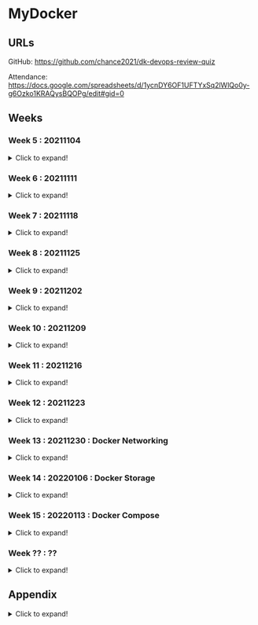 # MyDocker

## URLs

GitHub: https://github.com/chance2021/dk-devops-review-quiz

Attendance: https://docs.google.com/spreadsheets/d/1ycnDY6OF1UFTYxSq2lWlQo0y-g6Ozko1KRAQysBQOPg/edit#gid=0

## Weeks

### Week 5 : 20211104

<details>
  <summary>Click to expand!</summary>

Form

https://docs.google.com/forms/d/e/1FAIpQLSe7askqcK5IQcE8ejKbBlCL7LkDAY_4N3QVm1uJJTfea1J-SQ/viewform?usp=sf_link

```shell
#!/bin/bash

docker pull nginx:1.20
docker pull redis:alpine3.14
docker pull hello-world
docker pull ubuntu
docker run -d --name indoc -p 8080:80 -p 8081:80 nginx:1.20 &
docker run -d --name dk -p 8082:6379 redis:alpine3.14  &
clear
echo "Please wait 10s for the environment setup..."
sleep 10s
echo ""
echo ""
echo "The test environment is ready! Please go to the quiz to start your test! Good luck!"
echo "Note: The quiz link should be sent to your email. Please contact Chance if you don't receive it. Thanks"
```

</details>

### Week 6 : 20211111

<details>
  <summary>Click to expand!</summary>

https://docs.google.com/forms/d/e/1FAIpQLSfwYtUy4sRGcKCLtSniodfM3Epka4leQu3LDv9K1Fg-OFLjQw/viewscore?viewscore=AE0zAgDjCpW4PNJUMEn6ShcOq5DK3d_gXGKiks5hPbCToXVuCWLZ4ExXYvY4DahB5eMyhOw

```shell
$ pwd
/root/dk-devops-review-quiz/week6-20211111
$ cat setup.sh
#!/bin/bash

docker pull nginx
docker pull redis
docker pull hello-world
docker pull ubuntu
docker run -d --name dk -p 8888:80 -v /usr/local/share:/tmp nginx &
docker run -d --name indoc -p 9999:6379 -p 7777:6378 redis &
clear
echo "Please wait 10s for the environment setup..."
sleep 10s
echo ""
echo ""
echo "The test environment is ready! Please go to the quiz to start your test! Good luck!"
echo "Note: The quiz link should be sent to your email. Please contact Chance if you don't receive it. Thanks"
```

![01.png](week6-20211111/01.png)

![02.png](week6-20211111/02.png)

![03.png](week6-20211111/03.png)

![04.png](week6-20211111/04.png)

</details>

### Week 7 : 20211118

<details>
  <summary>Click to expand!</summary>

https://docs.google.com/forms/d/e/1FAIpQLSdp8j9vBE0ah8Gt4sEUVKp67VwOEhVGCZTcI3Eq4WNxAzioVw/viewform?vc=0&c=0&w=1&flr=0

https://docs.google.com/forms/d/e/1FAIpQLSdp8j9vBE0ah8Gt4sEUVKp67VwOEhVGCZTcI3Eq4WNxAzioVw/viewscore?viewscore=AE0zAgAldjB2mYgCnKPUulcYS81cd0sdoeipA9keGTTZixQ8zo0RIbW-95pQwtZg__M0ly8

```dos
$ pwd
/root/dk-devops-review-quiz/week6-20211111
$ cat setup.sh
#!/bin/bash

docker pull nginx
docker pull redis
docker pull hello-world
docker pull ubuntu
echo "This is week7!" > /usr/local/share/hello.txt
docker run -d --name dk -p 8888:80 -v /usr/local/share:/tmp nginx &
docker run -d --name indoc -p 9999:6379 -p 7777:6378 redis &

clear
echo "Please wait 5s for the environment setup..."
sleep 5s
echo ""
echo ""
echo "The test environment is ready! Please go to the quiz to start your test! Good luck!"
echo "Note: The quiz link should be sent to your email. Please contact Chance if you don't receive it. Thanks"
```

![01.png](week7-20211118/01.png)

![02.png](week7-20211118/02.png)

![03.png](week7-20211118/03.png)

![04.png](week7-20211118/04.png)

```dos
docker start dk
docker exec -it dk cat /tmp/hello.txt
```

</details>

### Week 8 : 20211125

<details>
  <summary>Click to expand!</summary>

https://docs.google.com/forms/d/e/1FAIpQLSe0L8OxeNb1R1080r6U2rVLhNnYNFHI2l-6IGIKNnEhEvsxoQ/viewform?vc=0&c=0&w=1&flr=0

```dos
$ docker container run --help | grep name
      --domainname string              Container NIS domain name
  -h, --hostname string                Container host name
      --name string                    Assign a name to the container
      --pid string                     PID namespace to use
  -u, --user string                    Username or UID (format: <name|uid>[:<group|gid>])
      --userns string                  User namespace to use
      --uts string                     UTS namespace to use
$ docker container run -d --name nginx --hostname=webapp nginx
07408e9f51de83aff9bc6db7db661be2bc9939339c9e3a1fca264a35858df405
```

- no Do not automatically restart the container. (the default)
- on-failure[:max-retries] Restart the container if it exits due to an error, which manifests as a non-zero exit code. Optionally, limit the number of times the Docker daemon - attempts to restart the container using the :max-retries option.
- always Always restart the container if it stops. If it is manually stopped, it is restarted only when Docker daemon restarts or the container itself is manually restarted. (See - the second bullet listed in restart policy details)
- unless-stopped Similar to always, except that when the container is stopped (manually or otherwise), it is not restarted even after Docker daemon restarts.

```dos
$ docker container inspect dk | grep restart
$ docker container inspect dk | grep RestartPolicy
            "RestartPolicy": {
```

```dos
            "RestartPolicy": {
                "Name": "no",
                "MaximumRetryCount": 0
            },
```

The live restore option helps reduce container downtime due to daemon crashes, planned outages, or upgrades.

There are two ways to enable the live restore setting to keep containers alive when the daemon becomes unavailable. Only do one of the following.

- Add the configuration to the daemon configuration file. On Linux, this defaults to /etc/docker/daemon.json. On Docker Desktop for Mac or Docker Desktop for Windows, select the Docker icon from the task bar, then click Preferences -> Daemon -> Advanced.

  Use the following JSON to enable live-restore.

  ```json
  {
    "live-restore": true
  }
  ```

- Restart the Docker daemon. On Linux, you can avoid a restart (and avoid any downtime for your containers) by reloading the Docker daemon. If you use systemd, then use the command systemctl reload docker. Otherwise, send a SIGHUP signal to the dockerd process.

You can copy files out and then back into a container (even when the container is stopped):

```dos
docker cp $container_name:/path/in/container /path/on/host
```

```dos
docker cp /path/on/host $container_name:/path/in/container
```

```dos
-p 8080:80
Map TCP port 80 in the container to port 8080 on the Docker host.
```

Firewall iptables rules

Use -h option to display size in power of 1024 df -h /home/m

Use -H option to display sizes in power of 1000 df -H /home/m

```dos
$ df
Filesystem     1K-blocks    Used Available Use% Mounted on
udev              745936       0    745936   0% /dev
tmpfs             153172     712    152460   1% /run
/dev/vda1      247794676 8006136 227178236   4% /
tmpfs             765848       0    765848   0% /dev/shm
tmpfs               5120       0      5120   0% /run/lock
tmpfs             765848       0    765848   0% /sys/fs/cgroup
tmpfs             153172       0    153172   0% /run/user/0
overlay        247794676 8006136 227178236   4% /var/lib/docker/overlay/e200940260fed90eb832c4008e6ddf89f4a2dd03570953cea9771414c3cbeee7/merged
overlay        247794676 8006136 227178236   4% /var/lib/docker/overlay/1228229eda137029993387c037298199189cf3163ed4d8dae04a3fcdfcc03237/merged
overlay        247794676 8006136 227178236   4% /var/lib/docker/overlay/427f1061d256696cc5f8c4826face155d72b0b60f5bed486fcf229bd204c5955/merged
$ df -h
Filesystem      Size  Used Avail Use% Mounted on
udev            729M     0  729M   0% /dev
tmpfs           150M  712K  149M   1% /run
/dev/vda1       237G  7.7G  217G   4% /
tmpfs           748M     0  748M   0% /dev/shm
tmpfs           5.0M     0  5.0M   0% /run/lock
tmpfs           748M     0  748M   0% /sys/fs/cgroup
tmpfs           150M     0  150M   0% /run/user/0
overlay         237G  7.7G  217G   4% /var/lib/docker/overlay/e200940260fed90eb832c4008e6ddf89f4a2dd03570953cea9771414c3cbeee7/merged
overlay         237G  7.7G  217G   4% /var/lib/docker/overlay/1228229eda137029993387c037298199189cf3163ed4d8dae04a3fcdfcc03237/merged
overlay         237G  7.7G  217G   4% /var/lib/docker/overlay/427f1061d256696cc5f8c4826face155d72b0b60f5bed486fcf229bd204c5955/merged
$ df -H
Filesystem      Size  Used Avail Use% Mounted on
udev            764M     0  764M   0% /dev
tmpfs           157M  730k  157M   1% /run
/dev/vda1       254G  8.2G  233G   4% /
tmpfs           785M     0  785M   0% /dev/shm
tmpfs           5.3M     0  5.3M   0% /run/lock
tmpfs           785M     0  785M   0% /sys/fs/cgroup
tmpfs           157M     0  157M   0% /run/user/0
overlay         254G  8.2G  233G   4% /var/lib/docker/overlay/e200940260fed90eb832c4008e6ddf89f4a2dd03570953cea9771414c3cbeee7/merged
overlay         254G  8.2G  233G   4% /var/lib/docker/overlay/1228229eda137029993387c037298199189cf3163ed4d8dae04a3fcdfcc03237/merged
overlay         254G  8.2G  233G   4% /var/lib/docker/overlay/427f1061d256696cc5f8c4826face155d72b0b60f5bed486fcf229bd204c5955/merged
```

```dos
$ docker cp dk:/tmp/hello.txt /home
$ ls /home
hello.txt  packer
```

```dos
$ docker exec dk cat /tmp/hello.txt
This is week7!
$ docker exec -it dk echo "This is week9 now" >> /tmp/hello.txt
$ docker exec dk cat /tmp/hello.txt
This is week7!

$ cat /home/hello.txt
This is week7!
$ echo "This is week9 now" >> /home/hello.txt
$ cat /home/hello.txt
This is week7!
This is week9 now

$ docker cp /home/hello.txt dk:/tmp/hello.txt
$ docker exec dk cat /tmp/hello.txt
This is week7!
This is week9 now
```

```dos
docker exec dk bash -c "echo 'This is week9 now' >> /tmp/hello.txt "
docker container exec dk bash -c "echo 'This is week9 now' >> /tmp/hello.txt "
```

-c string If the -c option is present, then commands are read from string.

If there are arguments after the string, they are assigned to the positional parameters, starting with $0.

-v ~/nginxlogs:/var/log/nginx

sets up a bindmount volume that links the /var/log/nginx directory from inside the Nginx container to the ~/nginxlogs directory on the host machine.

Docker uses a : to split the host's path from the container path, and the host path always comes first.

```dos
docker run --name week9 -d -p 8080:80 -v /usr/local/share:/tmp nginx
docker container run --name week9 -d -p 8080:80 -v /usr/local/share:/tmp nginx
```

https://docs.google.com/forms/d/e/1FAIpQLSe0L8OxeNb1R1080r6U2rVLhNnYNFHI2l-6IGIKNnEhEvsxoQ/viewscore?viewscore=AE0zAgAqSi-YcDX_HF_XLDWThAInmx-IvD9HT9YMe4O2ba70Jv4Kc0tsv4bwO0adDMCfcc0

![01.png](week8-20211125/01.png)

![02.png](week8-20211125/02.png)

![03.png](week8-20211125/03.png)

![04.png](week8-20211125/04.png)

![05.png](week8-20211125/05.png)

</details>

### Week 9 : 20211202

<details>
  <summary>Click to expand!</summary>

To configure the Docker daemon using a JSON file, create a file at /etc/docker/daemon.json on Linux systems, or C:\ProgramData\docker\config\daemon.json on Windows. On MacOS go to the whale in the taskbar > Preferences > Daemon > Advanced.

Here's what the configuration file looks like:

```
{
  "debug": true,
  "tls": true,
  "tlscert": "/var/docker/server.pem",
  "tlskey": "/var/docker/serverkey.pem",
  "hosts": ["tcp://192.168.59.3:2376"]
}
```

As a default, Docker uses the json-file logging driver, which caches container logs as JSON internally.

The following example starts an Alpine container with the none logging driver.

```dos
docker run -it --log-driver none alpine ash
```

Docker installs two custom iptables chains named DOCKER-USER and DOCKER , and it ensures that incoming packets are always checked by these two chains first.

A private Docker registry allows you to share your custom base images within your organization, keeping a consistent, private, and centralized source of truth for the building blocks of your architecture.

Docker Hub is Docker's official cloud-based registry for Docker images. As you might expect, since Docker Hub is Docker's official registry, it is the default registry when you install Docker.

In reality, latest is used as the default tag when you haven't specified anything else.

Manage images

```dos
docker image
```

```dos
docker image COMMAND
```

List images

```dos
docker image ls
```

The default docker images will show all top level images, their repository and tags, and their size.

List the most recently created images

```dos
docker images
```

List images by name and tag -

```dos
docker images <string>
```

List all images in the "ls" repository

```dos
docker images ls
```

List the full length image IDs

```dos
$ docker images --no-trunc
REPOSITORY                 TAG                 IMAGE ID                                                                  CREATED             SIZE
redis                      latest              sha256:aea9b698d7d1d2fb22fe74868e27e767334b2cc629a8c6f9db8cc1747ba299fd   5 days ago          113MB
nginx                      latest              sha256:f652ca386ed135a4cbe356333e08ef0816f81b2ac8d0619af01e2b256837ed3e   6 days ago          141MB
ubuntu                     latest              sha256:ba6acccedd2923aee4c2acc6a23780b14ed4b8a5fa4e14e252a23b846df9b6c1   7 weeks ago         72.8MB
hello-world                latest              sha256:feb5d9fea6a5e9606aa995e879d862b825965ba48de054caab5ef356dc6b3412   2 months ago        13.3kB
mariadb                    10                  sha256:1b3986d60f138825865a5c22e19d877f0318d60e88383a0e2fb8baa05bd5a461   13 months ago       414MB
mariadb                    latest              sha256:1b3986d60f138825865a5c22e19d877f0318d60e88383a0e2fb8baa05bd5a461   13 months ago       414MB
redis                      <none>              sha256:62f1d3402b787aebcd74aaca5df9d5fe5e8fe4c0706d148a963c70d74a497e51   13 months ago       104MB
ubuntu                     <none>              sha256:d70eaf7277eada08fca944de400e7e4dd97b1262c06ed2b1011500caa4decaf1   13 months ago       72.9MB
mysql                      8                   sha256:db2b37ec6181ee1f367363432f841bf3819d4a9f61d26e42ac16e5bd7ff2ec18   13 months ago       545MB
mysql                      latest              sha256:db2b37ec6181ee1f367363432f841bf3819d4a9f61d26e42ac16e5bd7ff2ec18   13 months ago       545MB
alpine                     latest              sha256:d6e46aa2470df1d32034c6707c8041158b652f38d2a9ae3d7ad7e7532d22ebe0   13 months ago       5.57MB
postgres                   12                  sha256:492fb9ae4e7af4e4aa4169afd0cc8738034f0abd313f231f5f607c067fff4654   14 months ago       314MB
postgres                   latest              sha256:c96f8b6bc0d9f0277f118cf485a8c302e32cfe05e7d65f6e9a4c106679439d5e   14 months ago       314MB
mongo                      latest              sha256:ba0c2ff8d3620c0910832424efef02787214013b1c5b1d9dc9d87d638e2ceb71   14 months ago       492MB
weaveworks/scope           1.11.4              sha256:a082d48f0b3958355182fca79028d369312c10dee0390f1b163b54d9db3e2c33   2 years ago         78.5MB
quay.io/ansible/molecule   2.20                sha256:1171569d6ba4123db651b42a1b28f9735089384f3742977b5f493fe9134cc49a   2 years ago         704MB
```

stars

This example displays images with a name containing ‘busybox' and at least 3 stars:

```dos
$ docker search --filter stars=3 busybox
NAME                    DESCRIPTION                                     STARS               OFFICIAL            AUTOMATED
busybox                 Busybox base image.                             2415                [OK]
progrium/busybox                                                        70                                      [OK]
radial/busyboxplus      Full-chain, Internet enabled, busybox made f…   43                                      [OK]
yauritux/busybox-curl   Busybox with CURL                               16
arm32v7/busybox         Busybox base image.                             10
armhf/busybox           Busybox base image.                             6
odise/busybox-curl                                                      4                                       [OK]
arm64v8/busybox         Busybox base image.                             3
arm32v6/busybox         Busybox base image.                             3
aarch64/busybox         Busybox base image.                             3
```

```dos
$ docker image ls
REPOSITORY                 TAG                 IMAGE ID            CREATED             SIZE
redis                      latest              aea9b698d7d1        5 days ago          113MB
nginx                      latest              f652ca386ed1        6 days ago          141MB
$ docker image tag redis:latest redis:v1
$ docker image ls
REPOSITORY                 TAG                 IMAGE ID            CREATED             SIZE
redis                      latest              aea9b698d7d1        5 days ago          113MB
redis                      v1                  aea9b698d7d1        5 days ago          113MB
nginx                      latest              f652ca386ed1        6 days ago          141MB
```

Show docker disk usage

```dos
docker system df
```

```dos
$ docker system df
TYPE                TOTAL               ACTIVE              SIZE                RECLAIMABLE
Images              14                  3                   2.971GB             2.842GB (95%)
Containers          3                   2                   1.095kB             0B (0%)
Local Volumes       2                   2                   92B                 0B (0%)
Build Cache         0                   0                   0B                  0B
```

Run a command in a new container

```dos
docker run [OPTIONS] IMAGE [COMMAND] [ARG...]
```

```
--interactive , -i Keep STDIN open even if not attached
--tty , -t Allocate a pseudo-TTY
--name Assign a name to the container
--publish , -p Publish a container's port(s) to the host
--volume , -v Bind mount a volume
```

-p host-port:container-port

-v /host/folder:/container/directory

docker run -it --name apps -p 8088:80 -v /usr/local/:/tmp nginx:1.21.4

https://docs.google.com/forms/d/e/1FAIpQLSdxpyYUfiz7yNgU4gwOSEajESuOQuNqJIuVm0bBjwqoX04meg/viewform?vc=0&c=0&w=1&flr=0

https://docs.google.com/forms/d/e/1FAIpQLSdxpyYUfiz7yNgU4gwOSEajESuOQuNqJIuVm0bBjwqoX04meg/viewscore?viewscore=AE0zAgB97izg5ZY7H1u753KZ8mWHh7Yl0m7-X7PEVOLL5_M3-bUW9LQ-wC4sU23IQwZHw_Y

![](week9-20211202/01.png)

![](week9-20211202/02.png)

![](week9-20211202/03.png)

![](week9-20211202/04.png)

![](week9-20211202/05.png)

![](week9-20211202/06.png)

</details>

### Week 10 : 20211209

<details>
  <summary>Click to expand!</summary>

https://docs.google.com/forms/d/e/1FAIpQLSf784OyJslWcL79G32QRMgofJeyWotnwwDwuOv1l7spLAnHyA/viewform?vc=0&c=0&w=1&flr=0

https://docs.google.com/forms/d/e/1FAIpQLSf784OyJslWcL79G32QRMgofJeyWotnwwDwuOv1l7spLAnHyA/viewscore?viewscore=AE0zAgBT8mUD5F5D1NLRajiF_PvO_LlenlKqD9B5dpE_i2S3N1bXeFhqPlSRBo64lYsTHH0

```dos
$ docker run --name apps -p 8088:80 -v /usr/local:/tmp -d nginx:1.21.4
d81d274f95793d882898054c034c56f4ac7766e2b30702404be0e5e865baab20
```

```dos
$ docker exec dk bash -c "echo 'This is week11 now' > /tmp/week11.txt"
$ docker exec dk bash -c "cat /tmp/week11.txt"
This is week11 now
```

docker commit

Create a new image from a container's changes

```dos
docker commit [OPTIONS] CONTAINER [REPOSITORY[:TAG]]
```

```dos
$ docker ps
CONTAINER ID        IMAGE               COMMAND                  CREATED             STATUS              PORTS                                            NAMES
5029c0a6807a        nginx               "/docker-entrypoint.…"   11 minutes ago      Up 11 minutes       0.0.0.0:8888->80/tcp                             dk
10ea70f0bee9        redis               "docker-entrypoint.s…"   11 minutes ago      Up 11 minutes       0.0.0.0:7777->6378/tcp, 0.0.0.0:9999->6379/tcp   indoc
$ docker container commit dk mynginx
sha256:46f828c0d24c877a5e39f54a534d0facf7a1be407bc6e75db1393341851826bc
$ docker ps
CONTAINER ID        IMAGE               COMMAND                  CREATED             STATUS              PORTS                                            NAMES
5029c0a6807a        nginx               "/docker-entrypoint.…"   12 minutes ago      Up 12 minutes       0.0.0.0:8888->80/tcp                             dk
10ea70f0bee9        redis               "docker-entrypoint.s…"   12 minutes ago      Up 12 minutes       0.0.0.0:7777->6378/tcp, 0.0.0.0:9999->6379/tcp   indoc
```

docker export

Export a container's filesystem as a tar archive

```dos
 docker export [OPTIONS] CONTAINER
```

```dos
$ docker image list
REPOSITORY                 TAG                 IMAGE ID            CREATED             SIZE
mynginx                    latest              46f828c0d24c        10 minutes ago      141MB
redis                      latest              aea9b698d7d1        12 days ago         113MB
$ docker image save mynginx -o mynginx.tar
$
```

By default, Docker will use /var/lib/docker/tmp for it's temporary directory. This can be overridden with the DOCKER_TMP environment variable for the docker daemon.

Git URLs accept context configuration in their fragment section, separated by a colon (:). The first part represents the reference that Git will check out, and can be either a branch, a tag, or a remote reference. The second part represents a subdirectory inside the repository that will be used as a build context.

For example, run this command to use a directory called docker in the branch container:

```
 docker build https://github.com/docker/rootfs.git#container:docker
```

![](week10-20211209/01.png)

![](week10-20211209/02.png)

![](week10-20211209/03.png)

![](week10-20211209/04.png)

![](week10-20211209/05.png)

![](week10-20211209/06.png)

</details>

### Week 11 : 20211216

<details>
  <summary>Click to expand!</summary>

COPY takes in a src and destination. It only lets you copy in a local or directory from your host (the machine-building the Docker image) into the Docker image itself.

COPY <src> <dest>

ADD lets you do that too, but it also supports 2 other sources. First, you can use a URL instead of a local file/directory. Secondly, you can extract tar from the source directory into the destination.

ADD <src> <dest>

In most cases, if you're using a URL, you download a zip file and then use the RUN command to extract it. However, you might as well just use RUN and curl instead of ADD here, so you chain everything into 1 RUN command to make a smaller Docker image.

The CMD command we saw earlier followed the Shell syntax:

CMD executable parameter1 parameter2

However, it is better practice to use the JSON array format:

CMD ["executable", "parameter1", "parameter2"]

The ENTRYPOINT or CMD that you specify in your Dockerfile identify the default executable for your image. However, the user has the option to override either of these values at run time.

The default ENTRYPOINT can be similarly overridden but it requires the use of the --entrypoint flag:

$ docker run --entrypoint hostname demo
075a2fa95ab7

You can achieve this same thing with CMD, but the use of ENTRYPOINT sends a strong message that this container is only intended to run this one command.

Combining ENTRYPOINT and CMD allows you to specify the default executable for your image while also providing default arguments to that executable which may be overridden by the user. Let's look at an example:

```
FROM ubuntu:trusty
ENTRYPOINT ["/bin/ping","-c","3"]
CMD ["localhost"]
```

```
$ docker build -t ping .
...

$ docker run ping
PING localhost (127.0.0.1) 56(84) bytes of data.
64 bytes from localhost (127.0.0.1): icmp_seq=1 ttl=64 time=0.025 ms
64 bytes from localhost (127.0.0.1): icmp_seq=2 ttl=64 time=0.038 ms
64 bytes from localhost (127.0.0.1): icmp_seq=3 ttl=64 time=0.051 ms

--- localhost ping statistics ---
3 packets transmitted, 3 received, 0% packet loss, time 1999ms
rtt min/avg/max/mdev = 0.025/0.038/0.051/0.010 ms

$ docker ps -l
CONTAINER ID IMAGE COMMAND CREATED
82df66a2a9f1 ping:latest "/bin/ping -c 3 localhost" 6 seconds ago
```

When both an ENTRYPOINT and CMD are specified, the CMD string(s) will be appended to the ENTRYPOINT in order to generate the container's command string. Remember that the CMD value can be easily overridden by supplying one or more arguments to `docker run` after the name of the image. In this case we could direct our ping to a different host by doing something like this:

```
$ docker run ping docker.io
PING docker.io (162.242.195.84) 56(84) bytes of data.
64 bytes from 162.242.195.84: icmp_seq=1 ttl=61 time=76.7 ms
64 bytes from 162.242.195.84: icmp_seq=2 ttl=61 time=81.5 ms
64 bytes from 162.242.195.84: icmp_seq=3 ttl=61 time=77.8 ms

--- docker.io ping statistics ---
3 packets transmitted, 3 received, 0% packet loss, time 2003ms
rtt min/avg/max/mdev = 76.722/78.695/81.533/2.057 ms

$ docker ps -l --no-trunc
CONTAINER ID IMAGE COMMAND CREATED
0d739d5ea4e5 ping:latest "/bin/ping -c 3 docker.io" 51 seconds ago
```

Advantages of Multi-Stage Builds

Multi-stage builds let you create complex build routines with a single Dockerfile.

With multi-stage builds, our entire build system can be contained in a single file. You don't need any wrapper scripts to take your project from raw codebase to final application image.

```
$ docker image --help

Usage:  docker image COMMAND

Manage images

Commands:
  build       Build an image from a Dockerfile
  history     Show the history of an image
  import      Import the contents from a tarball to create a filesystem image
  inspect     Display detailed information on one or more images
  load        Load an image from a tar archive or STDIN
  ls          List images
  prune       Remove unused images
  pull        Pull an image or a repository from a registry
  push        Push an image or a repository to a registry
  rm          Remove one or more images
  save        Save one or more images to a tar archive (streamed to STDOUT by default)
  tag         Create a tag TARGET_IMAGE that refers to SOURCE_IMAGE
```

docker export is used to export the container's file system into a tar file. it doesn't export any volumes associated with it.

// export it to a tar file
docker export <containerid> ubuntulatest.tar

docker export --output="ubuntulat.tar" <containerid>

docker save is used to save one or more images into a tar file.

// save both images into tar file
docker save buysbox ubuntu > twoimages.tar

save and export are both used for sharing tar files. But, save is used for images and can save multiple images into a tar file with all the layers and history. export is used for containers without any history or layers.

docker import is used with tarballs which are exported and docker load is used with tarballs which are saved with save command.

```dos
$ docker images
REPOSITORY                 TAG                 IMAGE ID            CREATED             SIZE
redis                      latest              7614ae9453d1        27 hours ago        113MB
nginx                      latest              f6987c8d6ed5        37 hours ago        141MB
ubuntu                     latest              ba6acccedd29        2 months ago        72.8MB
$ docker image save ubuntu -o u.tar
$
$ docker ps
CONTAINER ID        IMAGE               COMMAND                  CREATED             STATUS              PORTS                                            NAMES
299d6c01f56b        nginx               "/docker-entrypoint.…"   9 minutes ago       Up 9 minutes        0.0.0.0:8888->80/tcp                             dk
f01773523671        redis               "docker-entrypoint.s…"   9 minutes ago       Up 9 minutes        0.0.0.0:7777->6378/tcp, 0.0.0.0:9999->6379/tcp   indoc
$ docker export 29 > n.tar
$ ls -l
total 825288
drwxr-xr-x 10 root root      4096 Dec 22 15:56 dk-devops-review-quiz
-rw-------  1 root root 550619648 Dec 22 15:56 mysql.tar
-rw-r--r--  1 root root 144015360 Dec 22 16:06 n.tar
-rw-------  1 root root 150448128 Dec 22 16:05 u.tar
```

Dockefiel ADD

If <src> is a local tar archive in a recognized compression format (identity, gzip, bzip2 or xz) then it is unpacked as a directory.

Resources from remote URLs are not decompressed.

The ADD directive will unpack the .gz automatically on build.

FROM nginx:stable
COPY ~/dk-devops-review-quiz/week11-20211216/index.html /usr/share/nginx/html/

docker build -t week11:v1.0 .

docker run -p 80:80 -d week11:v1.0

https://docs.google.com/forms/d/e/1FAIpQLSe0warzcMkioQQjWCaDVC8bqtyorTEzSj7vsAZkNVMyAlRfhA/viewform?vc=0&c=0&w=1&flr=0

https://docs.google.com/forms/d/e/1FAIpQLSe0warzcMkioQQjWCaDVC8bqtyorTEzSj7vsAZkNVMyAlRfhA/viewscore?viewscore=AE0zAgB-t7_VLPYa9q91tpcaPuQSg-klKfBgkeafskgFXa4AObpEpv7_V0obU3Pcfxu29qk

![](week11-20211216/01.png)

![](week11-20211216/02.png)

![](week11-20211216/03.png)

![](week11-20211216/04.png)

![](week11-20211216/05.png)

![](week11-20211216/06.png)

</details>

### Week 12 : 20211223

<details>
  <summary>Click to expand!</summary>

By default, a container has no resource constraints and can use as much of a given resource as the host’s kernel scheduler allows.

--memory-swap is a modifier flag that only has meaning if --memory is also set. Using swap allows the container to write excess memory requirements to disk when the container has exhausted all the RAM that is available to it. There is a performance penalty for applications that swap memory to disk often.

If --memory-swap is explicitly set to -1, the container is allowed to use unlimited swap, up to the amount available on the host system.

By default, each container's access to the host machine's CPU cycles is unlimited.

Every new container will have 1024 shares of CPU by default. However, this value is shown as 0 if running the command mentioned in the audit section. Alternatively, 1.

--cpu-shares

Set this flag to a value greater or less than the default of 1024 to increase or reduce the container’s weight, and give it access to a greater or lesser proportion of the host machine’s CPU cycles. This is only enforced when CPU cycles are constrained. When plenty of CPU cycles are available, all containers use as much CPU as they need. In that way, this is a soft limit. --cpu-shares does not prevent containers from being scheduled in swarm mode. It prioritizes container CPU resources for the available CPU cycles. It does not guarantee or reserve any specific CPU access.

docker run --name week12 -d -p 8080:80 -v /usr/local/share:/tmp nginx:stable

docker container run --name week12 -d -p 8080:80 -v /usr/local/share:/tmp nginx:stable

https://docs.google.com/forms/d/e/1FAIpQLSfNUkAdXaer49CZMzS5EZw2XcAeqdvNxV2mbLqCFCiin5oG4g/viewform?vc=0&c=0&w=1&flr=0

https://docs.google.com/forms/d/e/1FAIpQLSfNUkAdXaer49CZMzS5EZw2XcAeqdvNxV2mbLqCFCiin5oG4g/viewscore?viewscore=AE0zAgC0e-Oq_eVE6pY25WRgGUWwhZSRE2FhjaekCCKaN2kXlrnZM4zC6NZ1XBH-JFk7zIs

![](week12-20211223/01.png)

![](week12-20211223/02.png)

![](week12-20211223/03.png)

</details>

### Week 13 : 20211230 : Docker Networking

<details>
  <summary>Click to expand!</summary>

#### Lab 1

1.1

```dos
docker container run -itd --name=first centos:7
docker container run -itd --name=second centos:7
docker exec -it first ping second
docker exec -it second ping second
```

```dos
$ docker ps
CONTAINER ID        IMAGE               COMMAND                  CREATED             STATUS              PORTS                                            NAMES
fd669e9a0592        centos:7            "/bin/bash"              4 seconds ago       Up 3 seconds                                                         second
28fe481a67fd        centos:7            "/bin/bash"              12 seconds ago      Up 12 seconds                                                        first
4496ccef680b        nginx               "/docker-entrypoint.…"   4 minutes ago       Up 4 minutes        0.0.0.0:8888->80/tcp                             dk
adbd7c925cfb        redis               "docker-entrypoint.s…"   4 minutes ago       Up 4 minutes        0.0.0.0:7777->6378/tcp, 0.0.0.0:9999->6379/tcp   indoc
$ docker exec -it first ping second
ping: second: Name or service not known
$ docker exec -it second ping second
ping: second: Name or service not known
```

1.2

```dos
docker network create --driver=bridge --subnet=192.168.10.0/24 dknet
```

1.3

```dos
docker container run -itd --name=customfirst --net=dknet centos:7
docker container run -itd --name=customsecond --net=dknet centos:7
docker exec -it customfirst ping customsecond
$ docker exec -it customfirst cat /etc/resolv.conf
nameserver 127.0.0.11
```

```dos
$ docker ps
CONTAINER ID        IMAGE               COMMAND                  CREATED             STATUS              PORTS                                            NAMES
d83d63e87408        centos:7            "/bin/bash"              15 seconds ago      Up 13 seconds                                                        customsecond
1bc15a0cd046        centos:7            "/bin/bash"              36 seconds ago      Up 34 seconds                                                        customfirst
fd669e9a0592        centos:7            "/bin/bash"              3 minutes ago       Up 3 minutes                                                         second
28fe481a67fd        centos:7            "/bin/bash"              3 minutes ago       Up 3 minutes                                                         first
4496ccef680b        nginx               "/docker-entrypoint.…"   7 minutes ago       Up 7 minutes        0.0.0.0:8888->80/tcp                             dk
adbd7c925cfb        redis               "docker-entrypoint.s…"   7 minutes ago       Up 7 minutes        0.0.0.0:7777->6378/tcp, 0.0.0.0:9999->6379/tcp   indoc
$ docker exec -it customfirst ping customsecond
PING customsecond (192.168.10.3) 56(84) bytes of data.
64 bytes from customsecond.dknet (192.168.10.3): icmp_seq=1 ttl=64 time=0.102 ms
64 bytes from customsecond.dknet (192.168.10.3): icmp_seq=2 ttl=64 time=0.085 ms
64 bytes from customsecond.dknet (192.168.10.3): icmp_seq=3 ttl=64 time=0.166 ms
^C
--- customsecond ping statistics ---
8 packets transmitted, 8 received, 0% packet loss, time 6999ms
rtt min/avg/max/mdev = 0.085/0.114/0.166/0.029 ms
$ docker exec -it customfirst cat /etc/resolv.conf
nameserver 127.0.0.11
options ndots:0
```

1.4

```dos
docker exec first ping second
docker network connect dknet first
docker network connect dknet second
docker exec -it first ping second
docker network disconnect dknet first
```

```dos
$ docker exec first ping second
ping: second: Name or service not known
$ docker network connect dknet first
$ docker network connect dknet second
$ docker exec -it first ping second
PING second (192.168.10.5) 56(84) bytes of data.
64 bytes from second.dknet (192.168.10.5): icmp_seq=1 ttl=64 time=0.138 ms
64 bytes from second.dknet (192.168.10.5): icmp_seq=2 ttl=64 time=0.091 ms
64 bytes from second.dknet (192.168.10.5): icmp_seq=3 ttl=64 time=0.081 ms
^C
--- second ping statistics ---
4 packets transmitted, 4 received, 0% packet loss, time 2998ms
rtt min/avg/max/mdev = 0.081/0.105/0.138/0.022 ms
$ docker network disconnect dknet first
$
```

1.5

```dos
docker network inspect dknet
docker network rm dknet
docker network prune
```

#### Lab 2

2.1

```dos
ip netns add red
ip netns add blue
ip netns

ip netns exec red ip link
ip netns exec blue ip link
or
ip -n red link
ip -n blue link

ip netns exec red arp
ip netns exec blud arp
```

```dos
$ ip netns
blue
red
$ ip netns exec red ip link
1: lo: <LOOPBACK> mtu 65536 qdisc noop state DOWN mode DEFAULT group default qlen 1
    link/loopback 00:00:00:00:00:00 brd 00:00:00:00:00:00
$ ip netns exec blue ip link
1: lo: <LOOPBACK> mtu 65536 qdisc noop state DOWN mode DEFAULT group default qlen 1
    link/loopback 00:00:00:00:00:00 brd 00:00:00:00:00:00
$
$ ip -n red link
1: lo: <LOOPBACK> mtu 65536 qdisc noop state DOWN mode DEFAULT group default qlen 1
    link/loopback 00:00:00:00:00:00 brd 00:00:00:00:00:00
$ ip -n blue link
1: lo: <LOOPBACK> mtu 65536 qdisc noop state DOWN mode DEFAULT group default qlen 1
    link/loopback 00:00:00:00:00:00 brd 00:00:00:00:00:00
```

2.2

```dos
ip link add veth-red type veth peer name veth-blue
ip link set veth-red netns red
ip link set veth-blue netns blue
ip netns exec red ip addr
ip netns exec blue ip addr
```

```dos
$ ip netns exec red ip addr
1: lo: <LOOPBACK> mtu 65536 qdisc noop state DOWN group default qlen 1
    link/loopback 00:00:00:00:00:00 brd 00:00:00:00:00:00
22: veth-red@if21: <BROADCAST,MULTICAST> mtu 1500 qdisc noop state DOWN group default qlen 1000
    link/ether 6a:ef:77:87:75:dc brd ff:ff:ff:ff:ff:ff link-netnsid 1
$ ip netns exec blue ip addr
1: lo: <LOOPBACK> mtu 65536 qdisc noop state DOWN group default qlen 1
    link/loopback 00:00:00:00:00:00 brd 00:00:00:00:00:00
21: veth-blue@if22: <BROADCAST,MULTICAST> mtu 1500 qdisc noop state DOWN group default qlen 1000
    link/ether 0a:b8:73:08:53:c9 brd ff:ff:ff:ff:ff:ff link-netnsid 0
```

2.3

```dos
ip -n red addr add 192.168.15.1/24 dev veth-red
ip -n blue addr add 192.168.15.2/24 dev veth-blue
ip netns exec red ip addr
ip netns exec blue ip addr
```

```dos
$ ip netns exec red ip addr
1: lo: <LOOPBACK> mtu 65536 qdisc noop state DOWN group default qlen 1
    link/loopback 00:00:00:00:00:00 brd 00:00:00:00:00:00
22: veth-red@if21: <BROADCAST,MULTICAST> mtu 1500 qdisc noop state DOWN group default qlen 1000
    link/ether 6a:ef:77:87:75:dc brd ff:ff:ff:ff:ff:ff link-netnsid 1
    inet 192.168.15.1/24 scope global veth-red
       valid_lft forever preferred_lft forever
$ ip netns exec blue ip addr
1: lo: <LOOPBACK> mtu 65536 qdisc noop state DOWN group default qlen 1
    link/loopback 00:00:00:00:00:00 brd 00:00:00:00:00:00
21: veth-blue@if22: <BROADCAST,MULTICAST> mtu 1500 qdisc noop state DOWN group default qlen 1000
    link/ether 0a:b8:73:08:53:c9 brd ff:ff:ff:ff:ff:ff link-netnsid 0
    inet 192.168.15.2/24 scope global veth-blue
       valid_lft forever preferred_lft forever
```

2.4

```dos
ip -n red link set veth-red up
ip -n blue link set veth-blue up
ip netns exec red ip link
ip netns exec blue ip link
```

```dos
$ ip netns exec red ip link
1: lo: <LOOPBACK> mtu 65536 qdisc noop state DOWN mode DEFAULT group default qlen 1
    link/loopback 00:00:00:00:00:00 brd 00:00:00:00:00:00
22: veth-red@if21: <BROADCAST,MULTICAST,UP,LOWER_UP> mtu 1500 qdisc noqueue state UP mode DEFAULT group default qlen 1000
    link/ether 6a:ef:77:87:75:dc brd ff:ff:ff:ff:ff:ff link-netnsid 1
$ ip netns exec blue ip link
1: lo: <LOOPBACK> mtu 65536 qdisc noop state DOWN mode DEFAULT group default qlen 1
    link/loopback 00:00:00:00:00:00 brd 00:00:00:00:00:00
21: veth-blue@if22: <BROADCAST,MULTICAST,UP,LOWER_UP> mtu 1500 qdisc noqueue state UP mode DEFAULT group default qlen 1000
    link/ether 0a:b8:73:08:53:c9 brd ff:ff:ff:ff:ff:ff link-netnsid 0
```

2.5

```dos
ip netns exec red ping 192.168.15.2
ip netns exec blue ping 192.168.15.1

ip netns exec red arp
ip netns exec blud arp
arp
```

```dos
$ ip netns exec red ping 192.168.15.2
PING 192.168.15.2 (192.168.15.2) 56(84) bytes of data.
64 bytes from 192.168.15.2: icmp_seq=1 ttl=64 time=0.081 ms
64 bytes from 192.168.15.2: icmp_seq=2 ttl=64 time=0.069 ms
64 bytes from 192.168.15.2: icmp_seq=3 ttl=64 time=0.060 ms
^C
--- 192.168.15.2 ping statistics ---
6 packets transmitted, 6 received, 0% packet loss, time 4998ms
rtt min/avg/max/mdev = 0.053/0.068/0.081/0.011 ms
$ ip netns exec blue ping 192.168.15.1
PING 192.168.15.1 (192.168.15.1) 56(84) bytes of data.
64 bytes from 192.168.15.1: icmp_seq=1 ttl=64 time=0.061 ms
64 bytes from 192.168.15.1: icmp_seq=2 ttl=64 time=0.057 ms
64 bytes from 192.168.15.1: icmp_seq=3 ttl=64 time=0.049 ms
^C
--- 192.168.15.1 ping statistics ---
4 packets transmitted, 4 received, 0% packet loss, time 2998ms
rtt min/avg/max/mdev = 0.048/0.053/0.061/0.010 ms
$ ip netns exec red arp
Address                  HWtype  HWaddress           Flags Mask            Iface
192.168.15.2             ether   0a:b8:73:08:53:c9   C                     veth-red
$ ip netns exec blud arp
Cannot open network namespace "blud": No such file or directory
$ arp
Address                  HWtype  HWaddress           Flags Mask            Iface
172.17.0.1               ether   02:42:e4:6f:12:f5   C                     ens3
172.16.0.9               ether   06:fe:dc:4e:00:c1   C                     ens3
172.18.0.5               ether   02:42:ac:12:00:05   C                     docker0
172.18.0.4               ether   02:42:ac:12:00:04   C                     docker0
172.17.0.16              ether   02:42:ac:11:00:10   C                     ens3
```

Address Resolution Protocol (ARP) is a procedure for mapping a dynamic IP address to a permanent physical machine address in a local area network (LAN).

The job of ARP is essentially to translate 32-bit addresses to 48-bit addresses and vice versa.

2.6

```dos
ip -n red link del veth-red
```

#### Lab 3

3.1

```dos
ip link add v-net-0 type bridge
ip link
ip link set dev v-net-0 up
```

```dos
$ ip link
1: lo: <LOOPBACK,UP,LOWER_UP> mtu 65536 qdisc noqueue state UNKNOWN mode DEFAULT group default qlen 1
    link/loopback 00:00:00:00:00:00 brd 00:00:00:00:00:00
2: ens3: <BROADCAST,MULTICAST,UP,LOWER_UP> mtu 1500 qdisc pfifo_fast state UP mode DEFAULT group default qlen 1000
    link/ether 02:42:ac:11:00:09 brd ff:ff:ff:ff:ff:ff
3: docker0: <BROADCAST,MULTICAST,UP,LOWER_UP> mtu 1500 qdisc noqueue state UP mode DEFAULT group default
    link/ether 02:42:0f:98:db:b4 brd ff:ff:ff:ff:ff:ff
5: veth566f7d7@if4: <BROADCAST,MULTICAST,UP,LOWER_UP> mtu 1500 qdisc noqueue master docker0 state UP mode DEFAULT group default
    link/ether 6e:b5:aa:23:9d:24 brd ff:ff:ff:ff:ff:ff link-netnsid 1
7: vethff0f3ff@if6: <BROADCAST,MULTICAST,UP,LOWER_UP> mtu 1500 qdisc noqueue master docker0 state UP mode DEFAULT group default
    link/ether d6:c0:62:1f:39:70 brd ff:ff:ff:ff:ff:ff link-netnsid 0
9: veth2b401b6@if8: <BROADCAST,MULTICAST,UP,LOWER_UP> mtu 1500 qdisc noqueue master docker0 state UP mode DEFAULT group default
    link/ether 1a:62:6e:bc:bb:a8 brd ff:ff:ff:ff:ff:ff link-netnsid 2
11: vethcd16011@if10: <BROADCAST,MULTICAST,UP,LOWER_UP> mtu 1500 qdisc noqueue master docker0 state UP mode DEFAULT group default
    link/ether 36:95:43:05:c0:a4 brd ff:ff:ff:ff:ff:ff link-netnsid 3
12: br-97a61138e04f: <BROADCAST,MULTICAST,UP,LOWER_UP> mtu 1500 qdisc noqueue state UP mode DEFAULT group default
    link/ether 02:42:c5:35:08:6c brd ff:ff:ff:ff:ff:ff
14: veth6907880@if13: <BROADCAST,MULTICAST,UP,LOWER_UP> mtu 1500 qdisc noqueue master br-97a61138e04f state UP mode DEFAULT group default
    link/ether 72:61:59:3c:39:46 brd ff:ff:ff:ff:ff:ff link-netnsid 4
16: veth23ce40c@if15: <BROADCAST,MULTICAST,UP,LOWER_UP> mtu 1500 qdisc noqueue master br-97a61138e04f state UP mode DEFAULT group default
    link/ether a2:ce:78:c5:ee:61 brd ff:ff:ff:ff:ff:ff link-netnsid 5
20: veth912da20@if19: <BROADCAST,MULTICAST,UP,LOWER_UP> mtu 1500 qdisc noqueue master br-97a61138e04f state UP mode DEFAULT group default
    link/ether 5e:5d:69:58:4a:28 brd ff:ff:ff:ff:ff:ff link-netnsid 3
23: v-net-0: <BROADCAST,MULTICAST> mtu 1500 qdisc noop state DOWN mode DEFAULT group default qlen 1000
    link/ether 9a:4c:32:05:7b:cb brd ff:ff:ff:ff:ff:ff
$ ip link set dev v-net-0 up
$ ip link
1: lo: <LOOPBACK,UP,LOWER_UP> mtu 65536 qdisc noqueue state UNKNOWN mode DEFAULT group default qlen 1
    link/loopback 00:00:00:00:00:00 brd 00:00:00:00:00:00
2: ens3: <BROADCAST,MULTICAST,UP,LOWER_UP> mtu 1500 qdisc pfifo_fast state UP mode DEFAULT group default qlen 1000
    link/ether 02:42:ac:11:00:09 brd ff:ff:ff:ff:ff:ff
3: docker0: <BROADCAST,MULTICAST,UP,LOWER_UP> mtu 1500 qdisc noqueue state UP mode DEFAULT group default
    link/ether 02:42:0f:98:db:b4 brd ff:ff:ff:ff:ff:ff
5: veth566f7d7@if4: <BROADCAST,MULTICAST,UP,LOWER_UP> mtu 1500 qdisc noqueue master docker0 state UP mode DEFAULT group default
    link/ether 6e:b5:aa:23:9d:24 brd ff:ff:ff:ff:ff:ff link-netnsid 1
7: vethff0f3ff@if6: <BROADCAST,MULTICAST,UP,LOWER_UP> mtu 1500 qdisc noqueue master docker0 state UP mode DEFAULT group default
    link/ether d6:c0:62:1f:39:70 brd ff:ff:ff:ff:ff:ff link-netnsid 0
9: veth2b401b6@if8: <BROADCAST,MULTICAST,UP,LOWER_UP> mtu 1500 qdisc noqueue master docker0 state UP mode DEFAULT group default
    link/ether 1a:62:6e:bc:bb:a8 brd ff:ff:ff:ff:ff:ff link-netnsid 2
11: vethcd16011@if10: <BROADCAST,MULTICAST,UP,LOWER_UP> mtu 1500 qdisc noqueue master docker0 state UP mode DEFAULT group default
    link/ether 36:95:43:05:c0:a4 brd ff:ff:ff:ff:ff:ff link-netnsid 3
12: br-97a61138e04f: <BROADCAST,MULTICAST,UP,LOWER_UP> mtu 1500 qdisc noqueue state UP mode DEFAULT group default
    link/ether 02:42:c5:35:08:6c brd ff:ff:ff:ff:ff:ff
14: veth6907880@if13: <BROADCAST,MULTICAST,UP,LOWER_UP> mtu 1500 qdisc noqueue master br-97a61138e04f state UP mode DEFAULT group default
    link/ether 72:61:59:3c:39:46 brd ff:ff:ff:ff:ff:ff link-netnsid 4
16: veth23ce40c@if15: <BROADCAST,MULTICAST,UP,LOWER_UP> mtu 1500 qdisc noqueue master br-97a61138e04f state UP mode DEFAULT group default
    link/ether a2:ce:78:c5:ee:61 brd ff:ff:ff:ff:ff:ff link-netnsid 5
20: veth912da20@if19: <BROADCAST,MULTICAST,UP,LOWER_UP> mtu 1500 qdisc noqueue master br-97a61138e04f state UP mode DEFAULT group default
    link/ether 5e:5d:69:58:4a:28 brd ff:ff:ff:ff:ff:ff link-netnsid 3
23: v-net-0: <BROADCAST,MULTICAST,UP,LOWER_UP> mtu 1500 qdisc noqueue state UNKNOWN mode DEFAULT group default qlen 1000
    link/ether 9a:4c:32:05:7b:cb brd ff:ff:ff:ff:ff:ff
$ ip link | grep dev
$ ip link | grep v-net
23: v-net-0: <BROADCAST,MULTICAST,UP,LOWER_UP> mtu 1500 qdisc noqueue state UNKNOWN mode DEFAULT group default qlen 1000
```

3.2

```dos
ip link add veth-red type veth peer name veth-red-br
ip link add veth-blue type veth peer name veth-blue-br
ip link set veth-red netns red
ip link set veth-red-br master v-net-0
ip link set veth-blue netns blue
ip link set veth-blue-br master v-net-0
```

3.3

```dos
ip -n red addr add 192.168.15.1/24 dev veth-red
ip -n blue addr add 192.168.15.2/24 dev veth-blue
ip -n red link set veth-red up
ip -n blue link set veth-blue up
ip link set veth-red-br up
ip link set veth-blue-br up
ping 192.168.15.1
ip addr add 192.168.15.5/24 dev v-net-0
ping 192.168.15.1
```

```dos
$ ping 192.168.15.1
PING 192.168.15.1 (192.168.15.1) 56(84) bytes of data.
^C
--- 192.168.15.1 ping statistics ---
21 packets transmitted, 0 received, 100% packet loss, time 20158ms

$ ip addr add 192.168.15.5/24 dev v-net-0
$ ping 192.168.15.1
PING 192.168.15.1 (192.168.15.1) 56(84) bytes of data.
64 bytes from 192.168.15.1: icmp_seq=1 ttl=64 time=0.063 ms
64 bytes from 192.168.15.1: icmp_seq=2 ttl=64 time=0.070 ms
64 bytes from 192.168.15.1: icmp_seq=3 ttl=64 time=0.091 ms
^C
--- 192.168.15.1 ping statistics ---
3 packets transmitted, 3 received, 0% packet loss, time
```

3.4

```dos
ip netns exec blue ping 8.8.8.8
ip netns exec blue route
ip netns exec blue ip route add default via 192.168.15.5
ip netns exec blue ping 8.8.8.8
iptables -t nat -A POSTROUTING -s 192.168.15.0/24 -j MASQUERADE
```

```dos
$ ip netns exec blue ping 8.8.8.8
connect: Network is unreachable
$ ip netns exec blue route
Kernel IP routing table
Destination     Gateway         Genmask         Flags Metric Ref    Use Iface
192.168.15.0    *               255.255.255.0   U     0      0        0 veth-blue
$ ip netns exec blue ip route add default via 192.168.15.5
$ ip netns exec blue ping 8.8.8.8
PING 8.8.8.8 (8.8.8.8) 56(84) bytes of data.
^C
--- 8.8.8.8 ping statistics ---
7 packets transmitted, 0 received, 100% packet loss, time 6049ms
```

#### Questions

https://docs.google.com/forms/d/e/1FAIpQLSeHmnQNlLBHTX4RBcNk5kZ01kyyj5E7h_Lz6X_odUmO_GcppQ/viewform?vc=0&c=0&w=1&flr=0

https://docs.google.com/forms/d/e/1FAIpQLSeHmnQNlLBHTX4RBcNk5kZ01kyyj5E7h_Lz6X_odUmO_GcppQ/viewscore?viewscore=AE0zAgBbjfmEg-I5ruvoDpfOjCUiaWBD9S6MMoqG4kHakpVpm32IBHgtnyn6PSxos_S2e2Q

The live restore option helps reduce container downtime due to daemon crashes, planned outages, or upgrades.

'Unless-stopped' restarts the container only when any user executes a command to stop the container, not when it fails because of an error.

'Always' restarts the container whether the it's caused by an error, or is executed by a user, or if Docker is restarted.

docker network ls: Lists all the networks the Engine `daemon` knows about.

bridge : The default network driver. If you don't specify a driver, this is the type of network you are creating.

```dos
$ docker network ls
NETWORK ID          NAME                DRIVER              SCOPE
8b590d94c972        bridge              bridge              local
8b89e3388c32        host                host                local
b3dc159371bf        none                null                local
$ docker network inspect b3
[
    {
        "Name": "none",
        "Id": "b3dc159371bfbeff15ad897073c3eadeccf355a4598fb812aa5a4603a8b97236",
        "Created": "2020-11-10T12:23:14.972853242Z",
        "Scope": "local",
        "Driver": "null",
        "EnableIPv6": false,
        "IPAM": {
            "Driver": "default",
            "Options": null,
            "Config": []
        },
        "Internal": false,
        "Attachable": false,
        "Ingress": false,
        "ConfigFrom": {
            "Network": ""
        },
        "ConfigOnly": false,
        "Containers": {},
        "Options": {},
        "Labels": {}
    }
]
```

![](week13-20211230-dockerNetworking/01.png)

![](week13-20211230-dockerNetworking/02.png)

![](week13-20211230-dockerNetworking/03.png)

![](week13-20211230-dockerNetworking/04.png)

</details>

### Week 14 : 20220106 : Docker Storage

<details>
  <summary>Click to expand!</summary>

#### Lab 1

1.1

```dos
docker volume create data-1
ls -l /var/lib/docker/volumes/
ls -l /var/lib/docker/volumes/data-1/
ls -l /var/lib/docker/volumes/data-1/_data
```

```dos
$ docker volume create data-1
data-1
$ ls -l /var/lib/docker/volumes/
total 32
drwxr-xr-x 3 root root  4096 Jan  5 01:21 d745d14fddee7e8d77c623b1b5e1a10bd3ca8121c4eb17d195b34d38877e6193
drwxr-xr-x 3 root root  4096 Jan  5 01:36 data-1
-rw------- 1 root root 32768 Jan  5 01:36 metadata.db
$ ls -l /var/lib/docker/volumes/data-1/
total 4
drwxr-xr-x 2 root root 4096 Jan  5 01:36 _data
$ ls -l /var/lib/docker/volumes/data-1/_data
total 0
```

1.2

```dos
docker run -itd --name=container-1 --mount source=data-1,target=/data busybox
```

1.3

```dos
docker exec -it container-1 sh
cd /data
echo "Happy 2022" > 20220106.txt
cat /data/20220106.txt
exit
cd /var/lib/docker/volumes/data-1/_data
cat 20220106.txt
```

```dos
$ docker exec -it container-1 sh
/ # cd /data
/data # echo "Happy 2022" > 20220106.txt
/data # cat /data/20220106.txt
Happy 2022
/data # exit
$ cd /var/lib/docker/volumes/data-1/_data
$ cat 20220106.txt
Happy 2022
```

#### Lab 2

2.1

```dos
docker info|grep -i storage
vim /etc/docker/daemon.json
{
  "storage-driver": "aufs"
}


systemctl restart docker
docker info|grep -i storage
```

```dos
$ docker info|grep -i storage
 Storage Driver: overlay
WARNING: No swap limit support
WARNING: the overlay storage-driver is deprecated, and will be removed in a future release.
```

```dos
$ docker info|grep -i storage
WARNING: No swap limit support
WARNING: the aufs storage-driver is deprecated, and will be removed in a future release.
 Storage Driver: aufs
```

2.2

```dos
cd /tmp
mkdir aufs
cd aufs
mkdir mnt image-1 image-2 container-1
echo "This is container-1" > container-1/container1.txt
echo "This is image 1" > image-1/image1.txt
echo "This is image 2" > image-2/image2.txt
tree .
```

```dos
$ tree .
.
├── container-1
│   └── container1.txt
├── image-1
│   └── image1.txt
├── image-2
│   └── image2.txt
└── mnt

4 directories, 3 files
```

2.3

```dos
cd /tmp/aufs
mount -t aufs -o dirs=./container-1:./image-2:./image-1  none  ./mnt
mount -t aufs
cat /sys/fs/aufs/
cat /sys/fs/aufs/si_????/*
ls -l /tmp/aufs/mnt
```

2.4

```dos
ls /tmp/aufs/container-1/
echo "New content" >  /tmp/aufs/mnt/image1.txt
cat /tmp/aufs/image-1/image1.txt
cat /tmp/aufs/container-1/image1.txt
```

#### Lab 3

3.1

```dos
docker info |grep -i storage
sudo systemctl stop docker
sudo cp -au /var/lib/docker  /var/lib/docker.bak

vi /etc/docker/daemon.json
{
  "storage-driver": "overlay2",
  "storage-opts": [
    "overlay2.size=20G",
    "overlay2.override_kernel_check=true"
  ]
}

sudo systemctl start docker

docker info |grep -i storage
```

```dos
vi /etc/docker/daemon.json
{
  "storage-driver": "overlay",
}
```

3.2

```dos
cd /tmp/
mkdir overlay
cd overlay
mkdir -p lower1/a  lower1/b
mkdir -p lower2/a  lower2/c
mkdir -p upper/b  upper/d
mkdir -p work merged
tree /tmp/overlay
mount -t overlay overlay -o lowerdir=lower1:lower2,upperdir=upper,workdir=work merged
tree /tmp/overlay
```

```dos
$ tree /tmp/overlay
/tmp/overlay
├── lower1
│   ├── a
│   └── b
├── lower2
│   ├── a
│   └── c
├── merged
├── upper
│   ├── b
│   └── d
└── work

11 directories, 0 files
$ mount -t overlay overlay -o lowerdir=lower1:lower2,upperdir=upper,workdir=work merged
$ tree /tmp/overlay
/tmp/overlay
├── lower1
│   ├── a
│   └── b
├── lower2
│   ├── a
│   └── c
├── merged
│   ├── a
│   ├── b
│   ├── c
│   └── d
├── upper
│   ├── b
│   └── d
└── work
    └── work
```

3.3

```dos
cd /tmp/overlay/merged/a
echo 'hello' > test
find /tmp/overlay -name test
```

```dos
$ find /tmp/overlay -name test
/tmp/overlay/upper/a/test
/tmp/overlay/merged/a/test
```

3.4

```dos
echo "New content" > /tmp/overlay/merged/b/b.txt
cat /tmp/overlay/upper/b/b.txt
cat /tmp/overlay/lower1/b/b.txt
```

3.5

```dos
tree /tmp/overlay
echo "New content" > /tmp/overlay/merged/c/c.txt
tree /tmp/overlay
cat /tmp/overlay/lower2/c/c.txt
cat /tmp/overlay/upper/c/c.txt
```

#### Questions

https://docs.google.com/forms/d/e/1FAIpQLSeSCgtPxxA_mvGc_P59S5uv3FLTAH4bcTK7g1aN_jlcgkYb-Q/viewform?vc=0&c=0&w=1&flr=0

https://docs.google.com/forms/d/e/1FAIpQLSeSCgtPxxA_mvGc_P59S5uv3FLTAH4bcTK7g1aN_jlcgkYb-Q/viewscore?viewscore=AE0zAgACeFCSvYFvlH0kckst8uIe2CCKAR49dHTYrPx25pjS8rFxKrdmnOvLHpf6PYjQQi8

```dos
$ docker volume --help

Usage:  docker volume COMMAND

Manage volumes

Commands:
  create      Create a volume
  inspect     Display detailed information on one or more volumes
  ls          List volumes
  prune       Remove all unused local volumes
  rm          Remove one or more volumes
```

![](image/README/Docker_CRI-O_ContainerD_RunC.png)

![](image/README/a_docker_project.png)

There are three components in the Docker Engine:

- Server: It is the docker daemon called dockerd. It can create and manage docker images. Containers, networks, etc.
- Rest API: It is used to instruct docker daemon what to do.
- Command Line Interface (CLI): It is a client which is used to enter docker commands.

![](week14-20220106-dockerStorage/01.png)

![](week14-20220106-dockerStorage/02.png)

![](week14-20220106-dockerStorage/03.png)

![](week14-20220106-dockerStorage/04.png)

</details>

### Week 15 : 20220113 : Docker Compose

<details>
  <summary>Click to expand!</summary>

#### Lab 1

```dos
cd /tmp
git clone https://github.com/dockersamples/example-voting-app.git
```

```dos
cd /tmp/example-voting-app/vote
docker build -t voting-app .
docker run -d -p 5000:80 --name voting-app voting-app
```

```dos
docker run -d --name=redis redis:alpine

docker network create backend
docker network connect backend redis
docker network connect backend voting-app
```

```dos
docker run -d --name=db -e POSTGRES_USER=postgres -e POSTGRES_PASSWORD=postgres -e PGDATA=/var/lib/postgresql/data/pgdata postgres:9.4
docker network connect backend db
```

```dos
cd /tmp/example-voting-app/worker
docker build -t worker-app .
docker run -d --name worker-app worker-app
docker network connect backend worker-app
```

#### Lab 2

```dos
sudo curl -L "https://github.com/docker/compose/releases/download/1.29.2/docker-compose-$(uname -s)-$(uname -m)" -o /usr/local/bin/docker-compose
sudo chmod +x /usr/local/bin/docker-compose
sudo ln -s /usr/local/bin/docker-compose /usr/bin/docker-compose
docker-compose --version
```

```dos
cd /tmp
git clone https://github.com/dockersamples/example-voting-app.git
```

#### Questions

https://docs.google.com/forms/d/e/1FAIpQLSe1TFbJYaQupH8GI8cza0-cVVlRd-ygkilj5n_AI9NX7FI2iw/viewform?vc=0&c=0&w=1&flr=0

https://docs.google.com/forms/d/e/1FAIpQLSe1TFbJYaQupH8GI8cza0-cVVlRd-ygkilj5n_AI9NX7FI2iw/viewscore?viewscore=AE0zAgAf4-vFqoYunIPF9nYl0x2Kx3yqcqZsSK4xh26aEjYTk6eUf_zDC03V-lrTBas2wKQ

![](image/README/bind_mount.png)

![](week15-20220113-dockercompose/01.png)

![](week15-20220113-dockercompose/02.png)

![](week15-20220113-dockercompose/03.png)

![](week15-20220113-dockercompose/04.png)

![](week15-20220113-dockercompose/05.png)

![](week15-20220113-dockercompose/06.png)

![](week15-20220113-dockercompose/07.png)

journalctl

Journalctl is a utility for querying and displaying logs from journald, systemd's logging service. Since journald stores log data in a binary format instead of a plaintext format, journalctl is the standard way of reading log messages processed by journald.

Q11

`build: .` means it will be built.

If no `build:`, then will be pulled from Dockerhub.

</details>

### Week ?? : ??

<details>
  <summary>Click to expand!</summary>

#### Questions

</details>

## Appendix

<details>
  <summary>Click to expand!</summary>

### 打卡

https://docs.google.com/spreadsheets/d/1ycnDY6OF1UFTYxSq2lWlQo0y-g6Ozko1KRAQysBQOPg/edit#gid=0

- Chance chance.chen21@gmail.com
- Tony taixue@gmail.com
- Liza Lin lizalin09@gmail.com
- 戎 Roger rogerrwh.work@gmail.com
- Ben Li benli888@hotmail.com
- Angie Fang angiefang@yahoo.com
- Eric eyoonltd@gmail.com
- Brian briansu2004@hotmail.com
- Leo liu leoliu20140212@gmail.com
- Bin Yu yubin.on.ca@gmail.com
- ...

### Terraform test

https://docs.google.com/document/d/1pLFx39SwgsrhuCEjRMDnUxQlW3C44MB9bNVH_CzeAv0/edit

</details>

